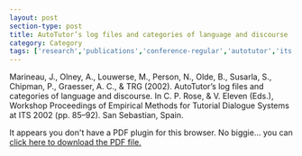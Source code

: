 ```yaml
---
layout: post
section-type: post
title: AutoTutor’s log files and categories of language and discourse
category: Category
tags: ['research','publications','conference-regular','autotutor','its','discourse','education-research']
---
```

Marineau, J., Olney, A., Louwerse, M., Person, N., Olde, B., Susarla, S., Chipman, P., Graesser, A. C., & TRG (2002). AutoTutor’s log files and categories of language and discourse. In C. P. Rose, & V. Eleven (Eds.), Workshop Proceedings of Empirical Methods for Tutorial Dialogue Systems at ITS 2002 (pp. 85–92). San Sebastian, Spain. 

<object data="https://umdrive.memphis.edu/aolney/public/publications/AutoTutor%20%27s%20log%20files%20and%20categories%20of%20language%20and%20discourse-olney_publications.pdf" type="application/pdf" width="100%" height="600px">
 
  <p>It appears you don't have a PDF plugin for this browser.
  No biggie... you can <a href="https://umdrive.memphis.edu/aolney/public/publications/AutoTutor%20%27s%20log%20files%20and%20categories%20of%20language%20and%20discourse-olney_publications.pdf">click here to
  download the PDF file.</a></p>
  
</object>
